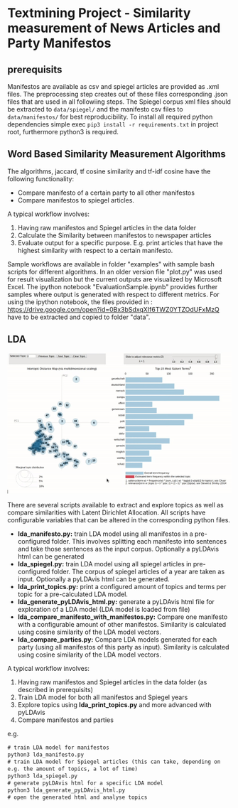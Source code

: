 # Textmining Project - Similarity measurement of News Articles and Party Manifestos

## prerequisits
Manifestos are available as csv and spiegel articles are provided as .xml files. The preprocessing step creates out of these files corresponding .json files that are used in all followiing steps.
The Spiegel corpus xml files should be extracted to `data/spiegel/` and the manifesto csv files to `data/manifestos/` for best reproducibility.
To install all required python dependencies simple exec `pip3 install -r requirements.txt` in project root, furthermore python3 is required.

## Word Based Similarity Measurement Algorithms
The algorithms, jaccard, tf cosine similarity and tf-idf cosine have the following functionality:

- Compare manifesto of a certain party to all other manifestos
- Compare manifestos to spiegel articles.

A typical workflow involves:
    
1. Having raw manifestos and Spiegel articles in the data folder
2. Calculate the Similarity between manifestos to newspaper articles
3. Evaluate output for a specific purpose. E.g. print articles that have the highest similarity with respect to a certain manifesto. 

Sample workflows are available in folder "examples" with sample bash scripts for different algorithms. In an older version file "plot.py" was used for result visualization but the current outputs are visualized by Microsoft Excel.
The ipython notebook "EvaluationSample.ipynb" provides further samples where output is generated with respect to different metrics. For using the ipython notebook, the files provided in : https://drive.google.com/open?id=0Bx3bSdxqXIf6TWZ0YTZOdUFxMzQ have to be extracted and copied to folder "data".

## LDA

![LDA model Spiegel 2014](media/lda_2014.gif)

There are several scripts available to extract and explore topics as well as compare similarities with Latent Dirichlet Allocation. All scripts have configurable variables that can be altered in the corresponding python files.

- **lda_manifesto.py:** train LDA model using all manifestos in a pre-configured folder. This involves splitting each manifesto into sentences and take those sentences as the input corpus. Optionally a pyLDAvis html can be generated 
- **lda_spiegel.py:** train LDA model using all spiegel articles in pre-configured folder. The corpus of spiegel articles of a year are taken as input. Optionally a pyLDAvis html can be generated.
- **lda_print_topics.py:** print a configured amount of topics and terms per topic for a pre-calculated LDA model.
- **lda_generate_pyLDAvis_html.py:** generate a pyLDAvis html file for exploration of a LDA model (LDA model is loaded from file)
- **lda_compare_manifesto_with_manifestos.py:** Compare one manifesto with a configurable amount of other manifestos. Similarity is calculated using cosine similarity of the LDA model vectors.
- **lda_compare_parties.py:** Compare LDA models generated for each party (using all manifestos of this party as input). Similarity is calculated using cosine similarity of the LDA model vectors.

A typical workflow involves:

1. Having raw manifestos and Spiegel articles in the data folder (as described in prerequisits)
2. Train LDA model for both all manifestos and Spiegel years
3. Explore topics using **lda_print_topics.py** and more advanced with pyLDAvis
4. Compare manifestos and parties

e.g.
```
# train LDA model for manifestos
python3 lda_manifesto.py
# train LDA model for Spiegel articles (this can take, depending on e.g. the amount of topics, a lot of time)
python3 lda_spiegel.py
# generate pyLDAvis html for a specific LDA model
python3 lda_generate_pyLDAvis_html.py
# open the generated html and analyse topics 
```

